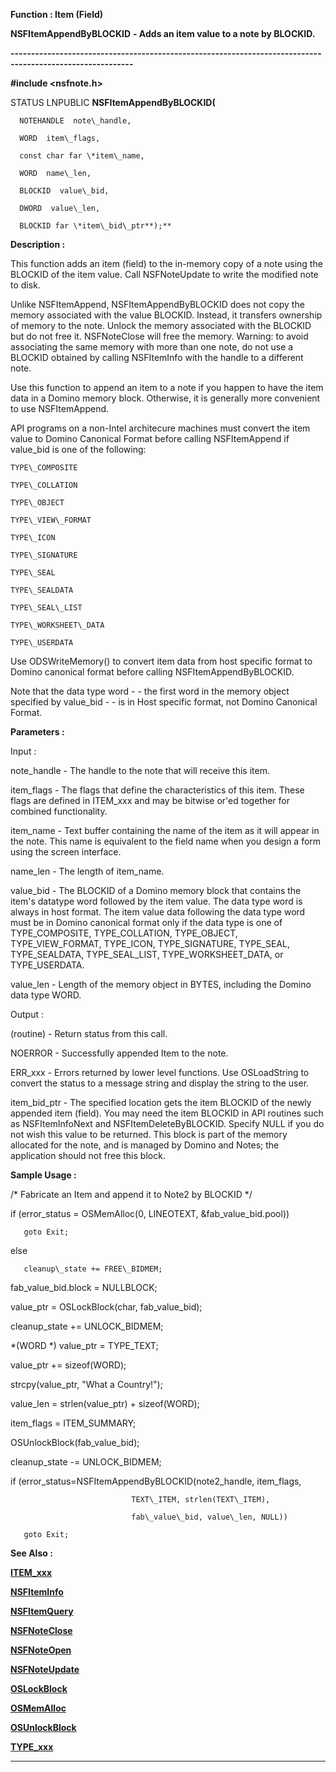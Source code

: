 




<!--
 /\* Font Definitions \*/
 @font-face
 {font-family:Courier;
 panose-1:2 7 4 9 2 2 5 2 4 4;}
@font-face
 {font-family:"Tms Rmn";
 panose-1:2 2 6 3 4 5 5 2 3 4;}
@font-face
 {font-family:Helv;
 panose-1:2 11 6 4 2 2 2 3 2 4;}
@font-face
 {font-family:"Cambria Math";
 panose-1:2 4 5 3 5 4 6 3 2 4;}
 /\* Style Definitions \*/
 p.MsoNormal, li.MsoNormal, div.MsoNormal
 {margin-top:0cm;
 margin-right:0cm;
 margin-bottom:8.0pt;
 margin-left:0cm;
 line-height:107%;
 font-size:11.0pt;
 font-family:"Calibri",sans-serif;}
.MsoChpDefault
 {font-size:11.0pt;}
.MsoPapDefault
 {margin-bottom:8.0pt;
 line-height:107%;}
 /\* Page Definitions \*/
 @page WordSection1
 {size:612.0pt 792.0pt;
 margin:72.0pt 72.0pt 72.0pt 72.0pt;}
div.WordSection1
 {page:WordSection1;}
-->




 


**Function : Item (Field)**



**NSFItemAppendByBLOCKID** **- Adds an
item value to a note by BLOCKID.**


**----------------------------------------------------------------------------------------------------------**



**#include <nsfnote.h>**



STATUS
LNPUBLIC **NSFItemAppendByBLOCKID(**  

      NOTEHANDLE  note\_handle,  

      WORD  item\_flags,  

      const char far \*item\_name,  

      WORD  name\_len,  

      BLOCKID  value\_bid,  

      DWORD  value\_len,  

      BLOCKID far \*item\_bid\_ptr**);**



**Description :**



This
function adds an item (field) to the in-memory copy of a note using the BLOCKID
of the item value. Call NSFNoteUpdate to write the modified note to disk.  

  

Unlike NSFItemAppend, NSFItemAppendByBLOCKID does not copy the memory
associated with the value BLOCKID. Instead, it transfers ownership of memory to
the note. Unlock the memory associated with the BLOCKID but do not free it.
NSFNoteClose will free the memory. Warning: to avoid associating the same
memory with more than one note, do not use a BLOCKID obtained by calling
NSFItemInfo with the handle to a different note.  

  

Use this function to append an item to a note if you happen to have the item
data in a Domino memory block. Otherwise, it is generally more convenient to
use NSFItemAppend.  

  

API programs on a non-Intel architecure machines must convert the item value to
Domino Canonical Format before calling NSFItemAppend if value\_bid is one of the
following:   

  

    TYPE\_COMPOSITE  

    TYPE\_COLLATION  

    TYPE\_OBJECT  

    TYPE\_VIEW\_FORMAT  

    TYPE\_ICON  

    TYPE\_SIGNATURE  

    TYPE\_SEAL  

    TYPE\_SEALDATA  

    TYPE\_SEAL\_LIST  

    TYPE\_WORKSHEET\_DATA  

    TYPE\_USERDATA  

  

Use ODSWriteMemory() to convert item data from host specific format to Domino
canonical format before calling NSFItemAppendByBLOCKID.  

  

Note that the data type word - - the first word in the memory object specified
by value\_bid - - is in Host specific format, not Domino Canonical Format.


 


**Parameters :**



Input :  

note\_handle  -  The handle to the note that will receive this item.  

  

item\_flags  -   The flags that define the characteristics of this item. These
flags are defined in ITEM\_xxx and may be bitwise or'ed together for combined
functionality.  

  

item\_name  -  Text buffer containing the name of the item as it will appear in
the note. This name is equivalent to the field name when you design a form
using the screen interface.  

  

name\_len  -  The length of item\_name.  

  

value\_bid  -  The BLOCKID of a Domino memory block that contains the item's
datatype word followed by the item value.  The data type word is always in host
format. The item value data following the data type word must be in Domino
canonical format only if the data type is one of  TYPE\_COMPOSITE, TYPE\_COLLATION,
TYPE\_OBJECT, TYPE\_VIEW\_FORMAT, TYPE\_ICON, TYPE\_SIGNATURE, TYPE\_SEAL,
TYPE\_SEALDATA, TYPE\_SEAL\_LIST, TYPE\_WORKSHEET\_DATA, or TYPE\_USERDATA.  

  

value\_len  -  Length of the memory object in BYTES, including the Domino data
type WORD.  

  




Output :  

(routine)  -  Return status from this call.    

  

NOERROR - Successfully appended Item to the note.  

  

ERR\_xxx - Errors returned by lower level functions. Use OSLoadString to convert
the status to a message string and display the string to the user.  

  

  

item\_bid\_ptr  -  The specified location gets the item BLOCKID of the newly
appended item (field).  You may need the item BLOCKID in API routines such as
NSFItemInfoNext and NSFItemDeleteByBLOCKID. Specify NULL if you do not wish
this value to be returned.  This block is part of the memory allocated for the
note, and is managed by Domino and Notes;  the application should not free this
block.  

  




 **Sample Usage :**


  

   /\* Fabricate an Item and append it to Note2 by BLOCKID  \*/  

  

   if (error\_status = OSMemAlloc(0, LINEOTEXT, &fab\_value\_bid.pool))  

       goto Exit;  

   else  

       cleanup\_state += FREE\_BIDMEM;  

  

   fab\_value\_bid.block = NULLBLOCK;  

   value\_ptr = OSLockBlock(char, fab\_value\_bid);  

   cleanup\_state += UNLOCK\_BIDMEM;  

  

   \*(WORD \*) value\_ptr = TYPE\_TEXT;  

   value\_ptr += sizeof(WORD);  

   strcpy(value\_ptr, "What a Country!");  

  

   value\_len = strlen(value\_ptr) + sizeof(WORD);  

   item\_flags = ITEM\_SUMMARY;  

  

   OSUnlockBlock(fab\_value\_bid);  

   cleanup\_state -= UNLOCK\_BIDMEM;  

  

   if (error\_status=NSFItemAppendByBLOCKID(note2\_handle, item\_flags,  

                               TEXT\_ITEM, strlen(TEXT\_ITEM),  

                               fab\_value\_bid, value\_len, NULL))  

       goto Exit;  

  




 **See Also :**


**[ITEM\_xxx](notes:///8525872100478C66/61FD4E9848264AD28525620B006BA8BD/00F200B70087008C85255E2D007931E6)**


**[NSFItemInfo](NSFItemInfo.md)**


**[NSFItemQuery](NSFItemQuery.md)**


**[NSFNoteClose](NSFNoteClose.md)**


**[NSFNoteOpen](NSFNoteOpen.md)**


**[NSFNoteUpdate](NSFNoteUpdate.md)**


**[OSLockBlock](OSLockBlock.md)**


**[OSMemAlloc](OSMemAlloc.md)**


**[OSUnlockBlock](OSUnlockBlock.md)**


**[TYPE\_xxx](notes:///8525872100478C66/61FD4E9848264AD28525620B006BA8BD/002100600028002B85255E2D0079321C)**



----------------------------------------------------------------------------------------------------------


 





